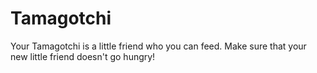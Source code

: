 # Tamagotchi

Your Tamagotchi is a little friend who you can feed. Make sure that your new little friend doesn't go hungry!
